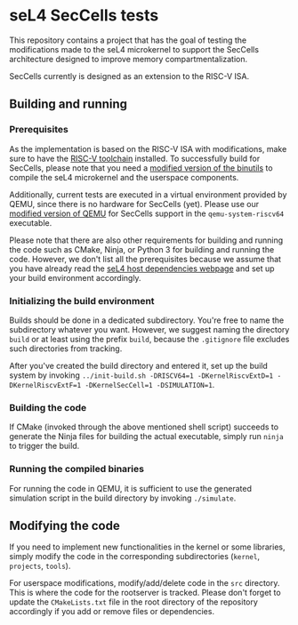 # seL4 SecCells tests

This repository contains a project that has the goal of testing the modifications made to the seL4 microkernel to
support the SecCells architecture designed to improve memory compartmentalization.

SecCells currently is designed as an extension to the RISC-V ISA.

## Building and running

### Prerequisites

As the implementation is based on the RISC-V ISA with modifications, make sure to have the
[RISC-V toolchain](https://github.com/riscv/riscv-gnu-toolchain) installed.
To successfully build for SecCells, please note that you need a
[modified version of the binutils](https://bitbucket.org/atrib/riscv-binutils-gdb/src/secure/) to compile the seL4
microkernel and the userspace components.

Additionally, current tests are executed in a virtual environment provided by QEMU, since there is no hardware for
SecCells (yet).
Please use our [modified version of QEMU](https://bitbucket.org/atrib/qemu/src/secure-florian/) for SecCells support in
the `qemu-system-riscv64` executable.

Please note that there are also other requirements for building and running the code such as CMake, Ninja, or Python 3
for building and running the code.
However, we don't list all the prerequisites because we assume that you have already read the 
[seL4 host dependencies webpage](https://docs.sel4.systems/projects/buildsystem/host-dependencies.html) and set up your
build environment accordingly.

### Initializing the build environment

Builds should be done in a dedicated subdirectory.
You're free to name the subdirectory whatever you want.
However, we suggest naming the directory `build` or at least using the prefix `build`, because the `.gitignore` file
excludes such directories from tracking.

After you've created the build directory and entered it, set up the build system by invoking
`../init-build.sh -DRISCV64=1 -DKernelRiscvExtD=1 -DKernelRiscvExtF=1 -DKernelSecCell=1 -DSIMULATION=1`.

### Building the code

If CMake (invoked through the above mentioned shell script) succeeds to generate the Ninja files for building the actual
executable, simply run `ninja` to trigger the build.

### Running the compiled binaries

For running the code in QEMU, it is sufficient to use the generated simulation script in the build directory by invoking
`./simulate`.

## Modifying the code

If you need to implement new functionalities in the kernel or some libraries, simply modify the code in the
corresponding subdirectories (`kernel`, `projects`, `tools`).

For userspace modifications, modify/add/delete code in the `src` directory.
This is where the code for the rootserver is tracked.
Please don't forget to update the `CMakeLists.txt` file in the root directory of the repository accordingly if you add
or remove files or dependencies.
